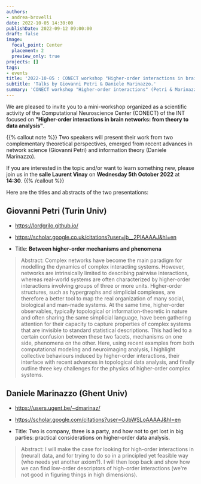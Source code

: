 ```yaml
---
authors:
- andrea-brovelli
date: 2022-10-05 14:30:00
publishDate: 2022-09-12 09:00:00
draft: false
image:
  focal_point: Center
  placement: 2
  preview_only: true
projects: []
tags:
- events
title: '2022-10-05 : CONECT workshop "Higher-order interactions in brain networks: from theory to data analysis"'
subtitle: 'Talks by Giovanni Petri & Daniele Marinazzo.'
summary: 'CONECT workshop "Higher-order interactions" (Petri & Marinazzo)'
---
```


We are pleased to invite you to a mini-workshop organized as a scientific activity of the Computational Neuroscience Center (CONECT) of the INT focused on **"Higher-order interactions in brain networks: from theory to data analysis"**.

{{% callout note %}}
Two speakers will present their work from two complementary theoretical perspectives, emerged from recent advances in network science (Giovanni Petri) and information theory (Daniele Marinazzo).

If you are interested in the topic and/or want to learn something new, please join us in the **salle Laurent Vinay** on **Wednesday 5th October 2022** at **14:30**.
{{% /callout %}}


Here are the titles and abstracts of the two presentations:

## Giovanni Petri  (Turin Univ)

* https://lordgrilo.github.io/
* https://scholar.google.co.uk/citations?user=jb__2PIAAAAJ&hl=en

* Title: **Between higher-order mechanisms and phenomena**

> Abstract: Complex networks have become the main paradigm for modelling the dynamics of complex interacting systems. However, networks are intrinsically limited to describing pairwise interactions, whereas real-world systems are often characterized by higher-order interactions involving groups of three or more units. Higher-order structures, such as hypergraphs and simplicial complexes, are therefore a better tool to map the real organization of many social, biological and man-made systems. At the same time, higher-order observables, typically topological or information-theoretic in nature and often sharing the same simplicial language, have been gathering  attention for their capacity to capture properties of complex systems that are invisible to standard statistical descriptions. This had led to a certain confusion between these two facets, mechanisms on one side, phenomena on the other. Here, using recent examples from both computational modeling and neuroimaging analysis, I highlight collective behaviours induced by higher-order interactions, their interface with recent advances in topological data analysis, and finally outline three key challenges for the physics of higher-order complex systems.


## Daniele Marinazzo (Ghent Univ)

* https://users.ugent.be/~dmarinaz/
* https://scholar.google.com/citations?user=OJbWSLoAAAAJ&hl=en

* Title: Two  is company, three is a party, and how not to get lost in big parties: practical considerations on higher-order data analysis.

> Abstract: I will make the case for looking for high-order interactions in (neural) data, and for trying to do so in a principled yet feasible way (who needs yet another axiom?).
I will then loop back and show how we can find low-order descriptors of high-order interactions (we're not good in figuring things in high dimensions).

